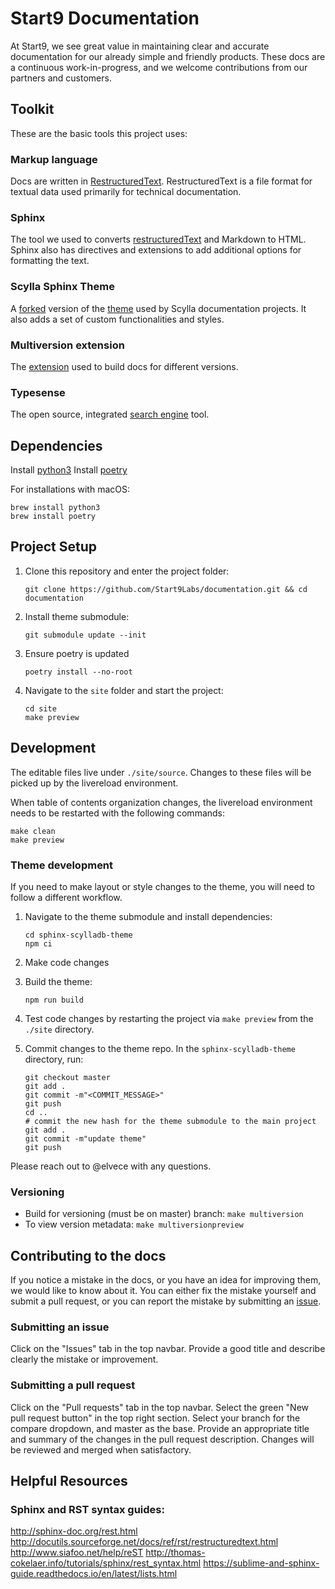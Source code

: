 # Start9 Documentation

At Start9, we see great value in maintaining clear and accurate documentation for our already simple and friendly products. These docs are a continuous work-in-progress, and we welcome contributions from our partners and customers.

## Toolkit

These are the basic tools this project uses:

### Markup language

Docs are written in [RestructuredText](https://www.sphinx-doc.org/es/master/usage/restructuredtext/index.html). RestructuredText is a file format for textual data used primarily for technical documentation.

### Sphinx

The tool we used to converts [restructuredText](https://www.sphinx-doc.org) and Markdown to HTML.
Sphinx also has directives and extensions to add additional options for formatting the text.

### Scylla Sphinx Theme

A [forked](https://github.com/Start9Labs/sphinx-scylladb-theme/tree/master) version of the [theme](https://github.com/scylladb/sphinx-scylladb-theme) used by Scylla documentation projects. It also adds a set of custom functionalities and styles.

### Multiversion extension

The [extension](https://github.com/Holzhaus/sphinx-multiversion) used to build docs for different versions.

### Typesense

The open source, integrated [search engine](https://typesense.org/) tool.

## Dependencies

Install [python3](https://www.python.org/downloads/)
Install [poetry](https://python-poetry.org/docs/)

For installations with macOS:

  ```
  brew install python3
  brew install poetry
  ```

## Project Setup

1. Clone this repository and enter the project folder:

    ```
    git clone https://github.com/Start9Labs/documentation.git && cd documentation
    ```

1. Install theme submodule:

    ```
    git submodule update --init
    ```

1. Ensure poetry is updated

    ```
    poetry install --no-root
    ```

1. Navigate to the `site` folder and start the project:

    ```
    cd site
    make preview
    ```

## Development

The editable files live under `./site/source`. Changes to these files will be picked up by the livereload environment.

When table of contents organization changes, the livereload environment needs to be restarted with the following commands:

```
make clean
make preview
```

### Theme development

If you need to make layout or style changes to the theme, you will need to follow a different workflow.

1. Navigate to the theme submodule and install dependencies:

    ```
    cd sphinx-scylladb-theme
    npm ci
    ```

1. Make code changes

1. Build the theme:

    ```
    npm run build
    ```

1. Test code changes by restarting the project via `make preview` from the `./site` directory.

1. Commit changes to the theme repo. In the `sphinx-scylladb-theme` directory, run:
    ```
    git checkout master
    git add .
    git commit -m"<COMMIT_MESSAGE>"
    git push
    cd ..
    # commit the new hash for the theme submodule to the main project
    git add .
    git commit -m"update theme"
    git push
    ```

Please reach out to @elvece with any questions.

### Versioning

- Build for versioning (must be on master) branch: `make multiversion`
- To view version metadata: `make multiversionpreview`

## Contributing to the docs

If you notice a mistake in the docs, or you have an idea for improving them, we would like to know about it. You can either fix the mistake yourself and submit a pull request, or you can report the mistake by submitting an [issue](https://github.com/Start9Labs/documentation/issues).

### Submitting an issue

Click on the "Issues" tab in the top navbar. Provide a good title and describe clearly the mistake or improvement.

### Submitting a pull request

Click on the "Pull requests" tab in the top navbar. Select the green "New pull request button" in the top right section. Select your branch for the compare dropdown, and master as the base. Provide an appropriate title and summary of the changes in the pull request description. Changes will be reviewed and merged when satisfactory.

## Helpful Resources

### Sphinx and RST syntax guides:

http://sphinx-doc.org/rest.html
http://docutils.sourceforge.net/docs/ref/rst/restructuredtext.html
http://www.siafoo.net/help/reST
http://thomas-cokelaer.info/tutorials/sphinx/rest_syntax.html
https://sublime-and-sphinx-guide.readthedocs.io/en/latest/lists.html
